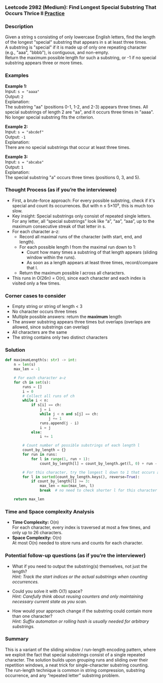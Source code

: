 ### Leetcode 2982 (Medium): Find Longest Special Substring That Occurs Thrice II [Practice](https://leetcode.com/problems/find-longest-special-substring-that-occurs-thrice-ii)

### Description  
Given a string s consisting of only lowercase English letters, find the length of the longest "special" substring that appears in s at least three times.  
A substring is "special" if it is made up of only one repeating character (e.g., "aaa", "bbbb"), is contiguous, and non-empty.  
Return the maximum possible length for such a substring, or -1 if no special substring appears three or more times.

### Examples  

**Example 1:**  
Input: `s = "aaaa"`  
Output: `2`  
Explanation:  
The substring "aa" (positions 0-1, 1-2, and 2-3) appears three times. All special substrings of length 2 are "aa", and it occurs three times in "aaaa". No longer special substring fits the criterion.

**Example 2:**  
Input: `s = "abcdef"`  
Output: `-1`  
Explanation:  
There are no special substrings that occur at least three times.

**Example 3:**  
Input: `s = "abcaba"`  
Output: `1`  
Explanation:  
The special substring "a" occurs three times (positions 0, 3, and 5).

### Thought Process (as if you’re the interviewee)  
- First, a brute-force approach: For every possible substring, check if it's special and count its occurrences. But with n ≤ 5×10⁵, this is much too slow.
- Key insight: Special substrings only consist of repeated single letters. For any letter, all “special substrings” look like “a”, “aa”, “aaa”, up to the maximum consecutive streak of that letter in s.
- For each character a–z:
  - Record all maximal runs of the character (with start, end, and length).
  - For each possible length l from the maximal run down to 1:
    - Count how many times a substring of that length appears (sliding window within the runs).
    - As soon as a length appears at least three times, record/compare that l.
  - Return the maximum possible l across all characters.
- This runs in O(26n) = O(n), since each character and each index is visited only a few times.

### Corner cases to consider  
- Empty string or string of length < 3
- No character occurs three times
- Multiple possible answers: return the **maximum** length
- The answer substring appears three times but overlaps (overlaps are allowed, since substrings can overlap)
- All characters are the same
- The string contains only two distinct characters

### Solution

```python
def maximumLength(s: str) -> int:
    n = len(s)
    max_len = -1

    # For each character a–z
    for ch in set(s):
        runs = []
        i = 0
        # Collect all runs of ch
        while i < n:
            if s[i] == ch:
                j = i
                while j < n and s[j] == ch:
                    j += 1
                runs.append(j - i)
                i = j
            else:
                i += 1

        # Count number of possible substrings of each length l
        count_by_length = {}
        for run in runs:
            for l in range(1, run + 1):
                count_by_length[l] = count_by_length.get(l, 0) + run - l + 1

        # For this character, try the longest l down to 1 that occurs at least 3 times
        for l in sorted(count_by_length.keys(), reverse=True):
            if count_by_length[l] >= 3:
                max_len = max(max_len, l)
                break  # no need to check shorter l for this character

    return max_len
```

### Time and Space complexity Analysis  

- **Time Complexity:** O(n)  
  For each character, every index is traversed at most a few times, and only up to 26 characters.
- **Space Complexity:** O(n)  
  At most O(n) needed to store runs and counts for each character.

### Potential follow-up questions (as if you’re the interviewer)  

- What if you need to output the substring(s) themselves, not just the length?  
  *Hint: Track the start indices or the actual substrings when counting occurrences.*

- Could you solve it with O(1) space?  
  *Hint: Carefully think about reusing counters and only maintaining necessary current state as you scan.*

- How would your approach change if the substring could contain more than one character?  
  *Hint: Suffix automaton or rolling hash is usually needed for arbitrary substrings.*

### Summary
This is a variant of the sliding window / run-length encoding pattern, where we exploit the fact that special substrings consist of a single repeated character. The solution builds upon grouping runs and sliding over their repetition windows, a neat trick for single-character substring counting.  
The run-length technique is common in string compression, substring occurrence, and any “repeated letter” substring problem.